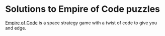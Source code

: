 # Solutions to Empire of Code puzzles

[Empire of Code](https://empireofcode.com) is a space strategy game with a twist of code to give you and edge.
